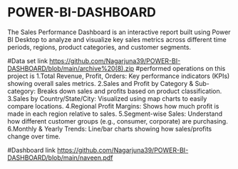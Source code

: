 # POWER-BI-DASHBOARD
The Sales Performance Dashboard is an interactive report built using Power BI Desktop to analyze and visualize key sales metrics across different time periods, regions, product categories, and customer segments.

#Data set link
https://github.com/Nagarjuna39/POWER-BI-DASHBOARD/blob/main/archive%20(8).zip
#performed operations on this project is
1.Total Revenue, Profit, Orders: Key performance indicators (KPIs) showing overall sales metrics.
2.Sales and Profit by Category & Sub-category: Breaks down sales and profits based on product classification.
3.Sales by Country/State/City: Visualized using map charts to easily compare locations.
4.Regional Profit Margins: Shows how much profit is made in each region relative to sales.
5.Segment-wise Sales: Understand how different customer groups (e.g., consumer, corporate) are purchasing.
6.Monthly & Yearly Trends: Line/bar charts showing how sales/profits change over time.

#Dashboard link
https://github.com/Nagarjuna39/POWER-BI-DASHBOARD/blob/main/naveen.pdf
